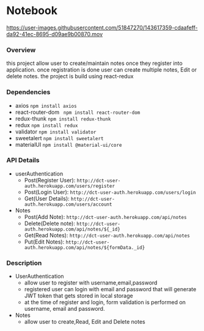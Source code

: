# Notebook


https://user-images.githubusercontent.com/51847270/143617359-cdaafeff-da92-41ec-8695-d09ae9b00870.mov


### Overview
this project allow user to create/maintain notes once they register into application. once registration is done user can create multiple notes, Edit or delete notes. the project is build using react-redux

### Dependencies
- axios `npm install axios`
- react-router-dom ` npm install react-router-dom`
- redux-thunk `npm install redux-thunk`
- redux `npm install redux`
- validator `npm install validator`
- sweetalert `npm install sweetalert`
- materialUI `npm install @material-ui/core`

### API Details
* userAuthentication
    - Post(Register User): `http://dct-user-auth.herokuapp.com/users/register`
    - Post(Login User): `http://dct-user-auth.herokuapp.com/users/login`
    - Get(User Details): `http://dct-user-auth.herokuapp.com/users/account`
* Notes
    - Post(Add Note): `http://dct-user-auth.herokuapp.com/api/notes`
    - Delete(Delete note): `http://dct-user-auth.herokuapp.com/api/notes/${_id}`
    - Get(Read Notes): `http://dct-user-auth.herokuapp.com/api/notes`
    - Put(Edit Notes): `http://dct-user-auth.herokuapp.com/api/notes/${formData._id}`

### Description
- UserAuthentication
  - allow user to register with username,email,password
  - registered user can login with email and password that will generate JWT token that gets stored in local storage
  - at the time of register and login, form validation is performed on username, email and password.
- Notes
  - allow user to create,Read, Edit and Delete notes 


